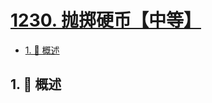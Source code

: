 # [1230. 抛掷硬币【中等】](https://github.com/Tdahuyou/TNotes.leetcode/tree/main/notes/1230.%20%E6%8A%9B%E6%8E%B7%E7%A1%AC%E5%B8%81%E3%80%90%E4%B8%AD%E7%AD%89%E3%80%91)

<!-- region:toc -->

- [1. 📝 概述](#1--概述)

<!-- endregion:toc -->

## 1. 📝 概述
